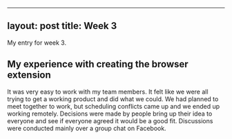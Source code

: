 
---
layout: post
title: Week 3
---

My entry for week 3.

## My experience with creating the browser extension
It was very easy to work with my team members. It felt like we were all trying to get a working product and did what we could. We had planned to meet together to work, but scheduling conflicts came up and we ended up working remotely. Decisions were made by people bring up their idea to everyone and see if everyone agreed it would be a good fit. Discussions were conducted mainly over a group chat on Facebook.
